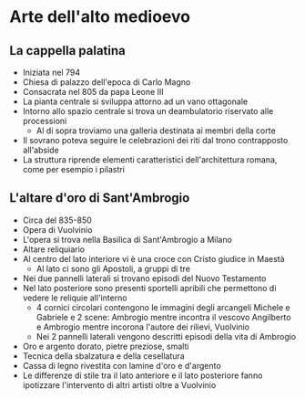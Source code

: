 # Arte dell'alto medioevo

## La cappella palatina

- Iniziata nel 794
- Chiesa di palazzo dell'epoca di Carlo Magno
- Consacrata nel 805 da papa Leone III
- La pianta centrale si sviluppa attorno ad un vano ottagonale
- Intorno allo spazio centrale si trova un deambulatorio riservato alle processioni
	- Al di sopra troviamo una galleria destinata ai membri della corte
- Il sovrano poteva seguire le celebrazioni dei riti dal trono contrapposto all'abside
- La struttura riprende elementi caratteristici dell'architettura romana, come per esempio i pilastri

## L'altare d'oro di Sant'Ambrogio

- Circa del 835-850
- Opera di Vuolvinio
- L'opera si trova nella Basilica di Sant'Ambrogio a Milano
- Altare reliquiario
- Al centro del lato interiore vi è una croce con Cristo giudice in Maestà
	- Al lato ci sono gli Apostoli, a gruppi di tre
- Nei due pannelli laterali si trovano episodi del Nuovo Testamento
- Nel lato posteriore sono presenti sportelli apribili che permettono di vedere le reliquie all'interno
	- 4 cornici circolari contengono le immagini degli arcangeli Michele e Gabriele e 2 scene: Ambrogio mentre incontra il vescovo Angilberto e Ambrogio mentre incorona l'autore dei rilievi, Vuolvinio
	- Nei 2 pannelli laterali vengono descritti episodi della vita di Ambrogio
- Oro e argento dorato, pietre preziose, smalti
- Tecnica della sbalzatura e della cesellatura
- Cassa di legno rivestita con lamine d'oro e d'argento
- Le differenze di stile tra il lato anteriore e il lato posteriore fanno ipotizzare l'intervento di altri artisti oltre a Vuolvinio